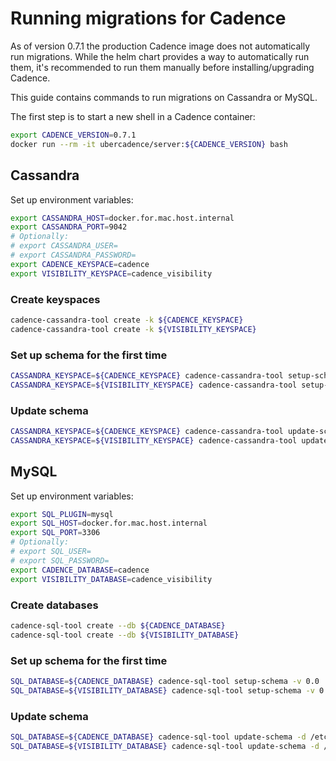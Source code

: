 # Running migrations for Cadence

As of version 0.7.1 the production Cadence image does not automatically run migrations.
While the helm chart provides a way to automatically run them,
it's recommended to run them manually before installing/upgrading Cadence.

This guide contains commands to run migrations on Cassandra or MySQL.

The first step is to start a new shell in a Cadence container:

```bash
export CADENCE_VERSION=0.7.1
docker run --rm -it ubercadence/server:${CADENCE_VERSION} bash
```


## Cassandra

Set up environment variables:

```bash
export CASSANDRA_HOST=docker.for.mac.host.internal
export CASSANDRA_PORT=9042
# Optionally:
# export CASSANDRA_USER=
# export CASSANDRA_PASSWORD=
export CADENCE_KEYSPACE=cadence
export VISIBILITY_KEYSPACE=cadence_visibility
```


### Create keyspaces

```bash
cadence-cassandra-tool create -k ${CADENCE_KEYSPACE}
cadence-cassandra-tool create -k ${VISIBILITY_KEYSPACE}
```

### Set up schema for the first time

```bash
CASSANDRA_KEYSPACE=${CADENCE_KEYSPACE} cadence-cassandra-tool setup-schema -v 0.0
CASSANDRA_KEYSPACE=${VISIBILITY_KEYSPACE} cadence-cassandra-tool setup-schema -v 0.0
```


### Update schema

```bash
CASSANDRA_KEYSPACE=${CADENCE_KEYSPACE} cadence-cassandra-tool update-schema -d /etc/cadence/schema/cassandra/cadence/versioned
CASSANDRA_KEYSPACE=${VISIBILITY_KEYSPACE} cadence-cassandra-tool update-schema -d /etc/cadence/schema/cassandra/visibility/versioned
```


## MySQL

Set up environment variables:

```bash
export SQL_PLUGIN=mysql
export SQL_HOST=docker.for.mac.host.internal
export SQL_PORT=3306
# Optionally:
# export SQL_USER=
# export SQL_PASSWORD=
export CADENCE_DATABASE=cadence
export VISIBILITY_DATABASE=cadence_visibility
```


### Create databases

```bash
cadence-sql-tool create --db ${CADENCE_DATABASE}
cadence-sql-tool create --db ${VISIBILITY_DATABASE}
```


### Set up schema for the first time

```bash
SQL_DATABASE=${CADENCE_DATABASE} cadence-sql-tool setup-schema -v 0.0
SQL_DATABASE=${VISIBILITY_DATABASE} cadence-sql-tool setup-schema -v 0.0
```


### Update schema

```bash
SQL_DATABASE=${CADENCE_DATABASE} cadence-sql-tool update-schema -d /etc/cadence/schema/mysql/v57/cadence/versioned
SQL_DATABASE=${VISIBILITY_DATABASE} cadence-sql-tool update-schema -d /etc/cadence/schema/mysql/v57/visibility/versioned
```

